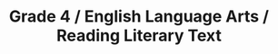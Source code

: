 ---
title: "Grade 4 / English Language Arts / Reading Literary Text"
subject: "ela"
grade: "4"
area: "rlt"
next_steps:
  - instructions: "Ask your student to read stories and to describe their characters, events, and themes. Have your student read poems and plays and describe how they are organized. Ask your student to compare stories on the same topics or themes."
  - instructions: "Ask your student to read stories and to describe their characters, settings, and events in depth. Ask your student about the narrator’s point of view and how it affects the story. Have your student describe how plays and poems are organized. Ask your student to compare and contrast traditional stories."
  - instructions: "Ask your student to read stories from different cultures about the same topic or theme and compare and contrast their treatment of these ideas. Ask your student to explain how the events and characters help to develop the themes. Ask your student to analyze the points of view used in stories, poems, or plays."
---